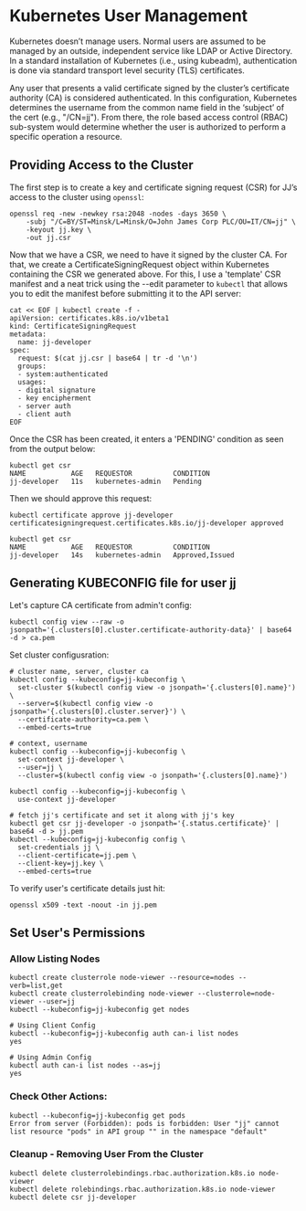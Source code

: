 # Kubernetes User Management

Kubernetes doesn’t manage users. Normal users are assumed to be managed by an outside, independent service like LDAP or Active Directory. In a standard installation of Kubernetes (i.e., using kubeadm), authentication is done via standard transport level security (TLS) certificates.

Any user that presents a valid certificate signed by the cluster’s certificate authority (CA) is considered authenticated. In this configuration, Kubernetes determines the username from the common name field in the ‘subject’ of the cert (e.g., "/CN=jj"). From there, the role based access control (RBAC) sub-system would determine whether the user is authorized to perform a specific operation a resource.


## Providing Access to the Cluster

The first step is to create a key and certificate signing request (CSR) for JJ’s access to the cluster using `openssl`:
```
openssl req -new -newkey rsa:2048 -nodes -days 3650 \
    -subj "/C=BY/ST=Minsk/L=Minsk/O=John James Corp PLC/OU=IT/CN=jj" \
    -keyout jj.key \
    -out jj.csr
```

Now that we have a CSR, we need to have it signed by the cluster CA. For that, we create a CertificateSigningRequest object within Kubernetes containing the CSR we generated above. For this, I use a 'template' CSR manifest and a neat trick using the --edit parameter to `kubectl` that allows you to edit the manifest before submitting it to the API server:
```
cat << EOF | kubectl create -f -
apiVersion: certificates.k8s.io/v1beta1
kind: CertificateSigningRequest
metadata:
  name: jj-developer
spec:
  request: $(cat jj.csr | base64 | tr -d '\n')
  groups:
  - system:authenticated
  usages:
  - digital signature
  - key encipherment
  - server auth
  - client auth
EOF
```

Once the CSR has been created, it enters a 'PENDING' condition as seen from the output below:
```
kubectl get csr
NAME           AGE   REQUESTOR          CONDITION
jj-developer   11s   kubernetes-admin   Pending
```

Then we should approve this request:
```
kubectl certificate approve jj-developer
certificatesigningrequest.certificates.k8s.io/jj-developer approved

kubectl get csr
NAME           AGE   REQUESTOR          CONDITION
jj-developer   14s   kubernetes-admin   Approved,Issued
```

## Generating KUBECONFIG file for user jj

Let's capture CA certificate from admin't config:
```
kubectl config view --raw -o jsonpath='{.clusters[0].cluster.certificate-authority-data}' | base64 -d > ca.pem
```

Set cluster configusration:
```
# cluster name, server, cluster ca
kubectl config --kubeconfig=jj-kubeconfig \
  set-cluster $(kubectl config view -o jsonpath='{.clusters[0].name}') \
  --server=$(kubectl config view -o jsonpath='{.clusters[0].cluster.server}') \
  --certificate-authority=ca.pem \
  --embed-certs=true

# context, username
kubectl config --kubeconfig=jj-kubeconfig \
  set-context jj-developer \
  --user=jj \
  --cluster=$(kubectl config view -o jsonpath='{.clusters[0].name}')

kubectl config --kubeconfig=jj-kubeconfig \
  use-context jj-developer

# fetch jj's certificate and set it along with jj's key
kubectl get csr jj-developer -o jsonpath='{.status.certificate}' | base64 -d > jj.pem
kubectl --kubeconfig=jj-kubeconfig config \
  set-credentials jj \
  --client-certificate=jj.pem \
  --client-key=jj.key \
  --embed-certs=true
```

To verify user's certificate details just hit:
```
openssl x509 -text -noout -in jj.pem
```

## Set User's Permissions

### Allow Listing Nodes

```
kubectl create clusterrole node-viewer --resource=nodes --verb=list,get
kubectl create clusterrolebinding node-viewer --clusterrole=node-viewer --user=jj
kubectl --kubeconfig=jj-kubeconfig get nodes

# Using Client Config
kubectl --kubeconfig=jj-kubeconfig auth can-i list nodes
yes

# Using Admin Config
kubectl auth can-i list nodes --as=jj
yes
```

### Check Other Actions:
```
kubectl --kubeconfig=jj-kubeconfig get pods
Error from server (Forbidden): pods is forbidden: User "jj" cannot list resource "pods" in API group "" in the namespace "default"
```

### Cleanup - Removing User From the Cluster

```
kubectl delete clusterrolebindings.rbac.authorization.k8s.io node-viewer
kubectl delete rolebindings.rbac.authorization.k8s.io node-viewer
kubectl delete csr jj-developer
```